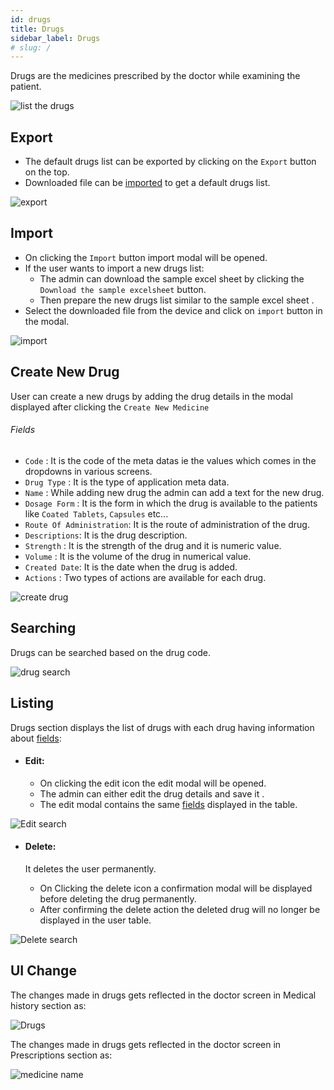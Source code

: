 ```yaml
---
id: drugs
title: Drugs
sidebar_label: Drugs
# slug: /
---
```


Drugs are the medicines prescribed by the doctor while examining the patient.

![list the drugs](assets/drug/listDrug.png)

## Export

- The default drugs list can be exported by clicking on the `Export` button on the top.
- Downloaded file can be [imported](#Import) to get a default drugs list.

![export](assets/drug/export.png)

## Import

- On clicking the `Import` button import modal will be opened.
- If the user wants to import a new drugs list:
  - The admin can download the sample excel sheet by clicking the `Download the sample excelsheet` button.
  - Then prepare the new drugs list similar to the sample excel sheet .
- Select the downloaded file from the device and click on `import` button in the modal.
<!-- After exporting the default dictionary file `dictionary.xlsx` click on the `Import` button and select the downloaded file and -->

![import](assets/drug/import.png)

## Create New Drug

User can create a new drugs by adding the drug details in the modal displayed after clicking the `Create New Medicine`



###### Fields

- `Code` : It is the code of the meta datas ie the values which comes in the dropdowns in various screens.
- `Drug Type` : It is the type of application meta data.
- `Name` : While adding new drug the admin can add a text for the new drug.
- `Dosage Form` : It is the form in which the drug is available to the patients like `Coated Tablets`, `Capsules` etc...
- `Route Of Administration`: It is the route of administration of the drug.
- `Descriptions`: It is the drug description.
- `Strength` : It is the strength of the drug and it is numeric value.
- `Volume` : It is the volume of the drug in numerical value.
- `Created Date`: It is the date when the drug is added.
- `Actions` : Two types of actions are available for each drug.

![create drug](assets/drug/addDrug.png)


## Searching

Drugs can be searched based on the drug code.

![drug search](assets/drug/drugSearch.png)

## Listing

Drugs section displays the list of drugs with each drug having information about [fields](#fields):

- #### Edit:

  - On clicking the edit icon the edit modal will be opened.
  - The admin can either edit the drug details and save it .
  - The edit modal contains the same [fields](#fields) displayed in the table.

![Edit search](assets/drug/editDrug.png)

- #### Delete:

  It deletes the user permanently.

  - On Clicking the delete icon a confirmation modal will be displayed before deleting the drug permanently.
  - After confirming the delete action the deleted drug will no longer be displayed in the user table.

![Delete search](assets/drug/deleteDrug.png)

## UI Change

The changes made in drugs gets reflected in the doctor screen in Medical history section as:

![Drugs](assets/drug/drugs.png)

The changes made in drugs gets reflected in the doctor screen in Prescriptions section as:

![medicine name](assets/drug/medicineName.png)

